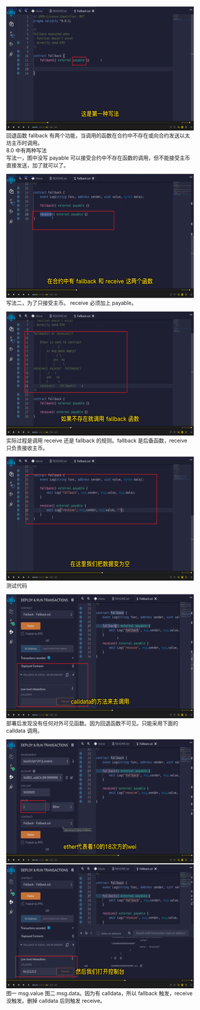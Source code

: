 <img src='./img/2022-05-28-17-35-37.png' height=333px></img>      
回退函数 fallback 有两个功能，当调用的函数在合约中不存在或向合约发送以太坊主币时调用。    
8.0 中有两种写法    
写法一，图中没写 payable 可以接受合约中不存在函数的调用，但不能接受主币直接发送，加了就可以了。  
  
<img src='./img/2022-05-28-17-40-23.png' height=333px></img>      
写法二，为了只接受主币。 receive 必须加上 payable。  
  
<img src='./img/2022-06-08-11-15-47.png' height=333px></img>      
实际过程是调用 receive 还是 fallback 的规则。fallback 是后备函数，receive 只负责接收主币。  
  
<img src='./img/2022-06-08-11-17-15.png' height=333px></img>      
测试代码  
  
<img src='./img/2022-06-08-11-18-00.png' height=333px></img>      
部署后发现没有任何对外可见函数。因为回退函数不可见。只能采用下面的 calldata 调用。  
  
<img src='./img/2022-06-08-11-19-30.png' height=333px></img>      
<img src='./img/2022-06-08-11-19-47.png' height=333px></img>      
图一 msg.value 图二 msg.data。因为有 calldata，所以 fallback 触发，receive 没触发。删掉 calldata 后则触发 receive。  
